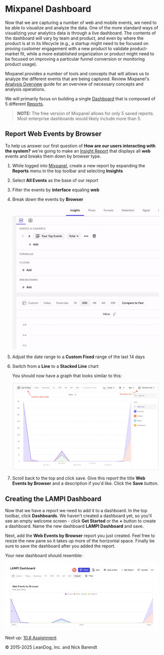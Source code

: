 # Mixpanel Dashboard

Now that we are capturing a number of web and mobile events, we need to be able to visualize and analyze the data. One of the more standard ways of visualizing your analytics data is through a live dashboard.  The contents of the dashboard will vary by team and product, and even by where the product is at in its lifecycle (e.g., a startup might need to be focused on proving customer engagement with a new product to validate product-market fit, while a more established organization or product might need to be focused on improving a particular funnel conversion or monitoring product usage).  

Mixpanel provides a number of tools and concepts that will allows us to analyze the different events that are being captured. Review Mixpanel's [Analysis Overview](https://help.mixpanel.com/hc/en-us/articles/360049450392-Analysis-Overview) guide for an overview of necessary concepts and analysis operations. 

We will primarily focus on building a single [Dashboard](https://help.mixpanel.com/hc/en-us/articles/115004565746-Dashboard-Overview-) that is composed of 5 different [Reports](https://help.mixpanel.com/hc/en-us/articles/360049450392-Analysis-Overview#report).

> **NOTE:** The free version of Mixpanel allows for only 5 saved reports. Most enterprise dashboards would likely include more than 5.

## Report Web Events by Browser

To help us answer our first question of **How are our users interacting with the system?** we're going to make an [Insight Report](https://help.mixpanel.com/hc/en-us/articles/360001333826) that displays all **web** events and breaks them down by browser type. 

1. While logged into [Mixpanel](https://mixpanel.com), create a new report by expanding the **Reports** menu in the top toolbar and selecting **Insights**
2. Select **All Events** as the base of our report
3. Filter the events by **interface** equaling **web**
4. Break down the events by **Browser**

    ![](Images/web_events_by_browser.gif)

5. Adjust the date range to a **Custom Fixed** range of the last 14 days
6. Switch from a **Line** to a **Stacked Line** chart

    You should now have a graph that looks similar to this:

    ![](Images/stacked_web_events.png)
    
7. Scroll back to the top and click save. Give this report the title **Web Events by Browser** and a description if you'd like. Click the **Save** button.


## Creating the LAMPI Dashboard

Now that we have a report we need to add it to a dashboard. In the top toolbar, click **Dashboards**. We haven't created a dashboard yet, so you'll see an empty welcome screen - click **Get Started** or the **+** button to create a dashboard. Name the new dashboard **LAMPI Dashboard** and save.

Next, add the **Web Events by Browser** report you just created. Feel free to resize the new pane so it takes up more of the horizontal space. Finally be sure to save the dashboard after you added the report.

Your new dashboard should resemble:

![](Images/lampi_dashboard.png)

Next up: [10.6 Assignment](../10.6_Assignment/README.md)

&copy; 2015-2025 LeanDog, Inc. and Nick Barendt
